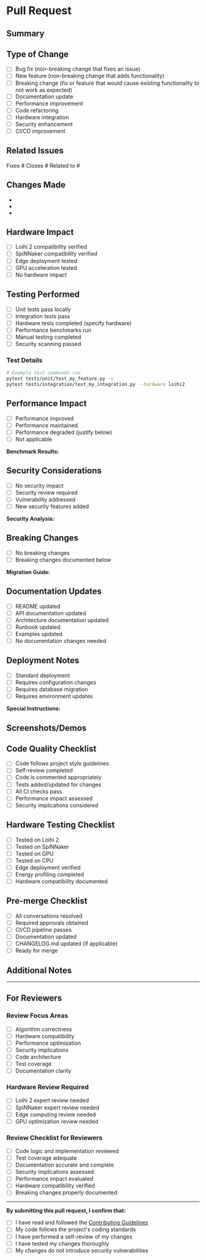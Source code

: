 # Pull Request

## Summary
<!-- Provide a clear and concise description of the changes -->


## Type of Change
<!-- Mark the relevant option with an "x" -->
- [ ] Bug fix (non-breaking change that fixes an issue)
- [ ] New feature (non-breaking change that adds functionality)
- [ ] Breaking change (fix or feature that would cause existing functionality to not work as expected)
- [ ] Documentation update
- [ ] Performance improvement
- [ ] Code refactoring
- [ ] Hardware integration
- [ ] Security enhancement
- [ ] CI/CD improvement

## Related Issues
<!-- Link to related issues using #issue_number -->
Fixes #
Closes #
Related to #

## Changes Made
<!-- Detailed list of changes -->
- 
- 
- 

## Hardware Impact
<!-- If applicable, describe hardware-specific changes -->
- [ ] Loihi 2 compatibility verified
- [ ] SpiNNaker compatibility verified  
- [ ] Edge deployment tested
- [ ] GPU acceleration tested
- [ ] No hardware impact

## Testing Performed
<!-- Describe the testing you've performed -->
- [ ] Unit tests pass locally
- [ ] Integration tests pass
- [ ] Hardware tests completed (specify hardware)
- [ ] Performance benchmarks run
- [ ] Manual testing completed
- [ ] Security scanning passed

### Test Details
<!-- Provide specific test results or commands used -->
```bash
# Example test commands run
pytest tests/unit/test_my_feature.py -v
pytest tests/integration/test_my_integration.py --hardware loihi2
```

## Performance Impact
<!-- If applicable, describe performance implications -->
- [ ] Performance improved
- [ ] Performance maintained  
- [ ] Performance degraded (justify below)
- [ ] Not applicable

**Benchmark Results:**
<!-- Include before/after performance metrics if relevant -->

## Security Considerations
<!-- Address any security implications -->
- [ ] No security impact
- [ ] Security review required
- [ ] Vulnerability addressed
- [ ] New security features added

**Security Analysis:**
<!-- Describe security implications and mitigations -->

## Breaking Changes
<!-- If applicable, describe breaking changes and migration path -->
- [ ] No breaking changes
- [ ] Breaking changes documented below

**Migration Guide:**
<!-- Provide clear migration instructions for breaking changes -->

## Documentation Updates
<!-- Check all that apply -->
- [ ] README updated
- [ ] API documentation updated
- [ ] Architecture documentation updated
- [ ] Runbook updated
- [ ] Examples updated
- [ ] No documentation changes needed

## Deployment Notes
<!-- Any special deployment considerations -->
- [ ] Standard deployment
- [ ] Requires configuration changes
- [ ] Requires database migration
- [ ] Requires environment updates

**Special Instructions:**
<!-- Provide any special deployment instructions -->

## Screenshots/Demos
<!-- If applicable, add screenshots or demo links -->

## Code Quality Checklist
<!-- Ensure code quality standards are met -->
- [ ] Code follows project style guidelines
- [ ] Self-review completed
- [ ] Code is commented appropriately
- [ ] Tests added/updated for changes
- [ ] All CI checks pass
- [ ] Performance impact assessed
- [ ] Security implications considered

## Hardware Testing Checklist
<!-- For hardware-related changes -->
- [ ] Tested on Loihi 2
- [ ] Tested on SpiNNaker
- [ ] Tested on GPU
- [ ] Tested on CPU
- [ ] Edge deployment verified
- [ ] Energy profiling completed
- [ ] Hardware compatibility documented

## Pre-merge Checklist
<!-- Final checks before merge -->
- [ ] All conversations resolved
- [ ] Required approvals obtained
- [ ] CI/CD pipeline passes
- [ ] Documentation updated
- [ ] CHANGELOG.md updated (if applicable)
- [ ] Ready for merge

## Additional Notes
<!-- Any additional context or notes for reviewers -->

---

## For Reviewers

### Review Focus Areas
<!-- Highlight specific areas that need attention -->
- [ ] Algorithm correctness
- [ ] Hardware compatibility
- [ ] Performance optimization
- [ ] Security implications
- [ ] Code architecture
- [ ] Test coverage
- [ ] Documentation clarity

### Hardware Review Required
<!-- Check if hardware-specific review is needed -->
- [ ] Loihi 2 expert review needed
- [ ] SpiNNaker expert review needed
- [ ] Edge computing review needed
- [ ] GPU optimization review needed

### Review Checklist for Reviewers
- [ ] Code logic and implementation reviewed
- [ ] Test coverage adequate
- [ ] Documentation accurate and complete
- [ ] Security implications assessed
- [ ] Performance impact evaluated
- [ ] Hardware compatibility verified
- [ ] Breaking changes properly documented

---

**By submitting this pull request, I confirm that:**
- [ ] I have read and followed the [Contributing Guidelines](../CONTRIBUTING.md)
- [ ] My code follows the project's coding standards
- [ ] I have performed a self-review of my changes
- [ ] I have tested my changes thoroughly
- [ ] My changes do not introduce security vulnerabilities

<!-- 
Thank you for contributing to SpikeFormer! 🚀

For questions about this PR template or contribution process, 
please refer to our Contributing Guidelines or reach out to the maintainers.
-->